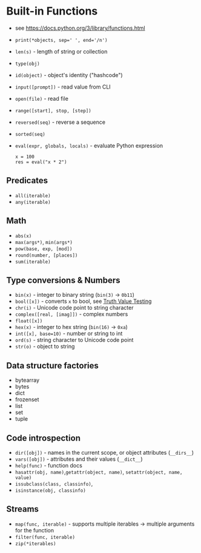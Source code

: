# Built-in Functions
- see https://docs.python.org/3/library/functions.html

- `print(*objects, sep=' ', end='/n')`
- `len(s)` - length of string or collection
- `type(obj)`
- `id(object)` - object's identity ("hashcode")
- `input([prompt])` - read value from CLI
- `open(file)` - read file
- `range([start], stop, [step])`
- `reversed(seq)` - reverse a sequence
- `sorted(seq)`
- `eval(expr, globals, locals)` - evaluate Python expression
   ```
   x = 100
   res = eval("x * 2")
   ```

## Predicates
- `all(iterable)`
- `any(iterable)`

## Math
- `abs(x)`
- `max(args*)`, `min(args*)`
- `pow(base, exp, [mod])`
- `round(number, [places])`
- `sum(iterable)`

## Type conversions & Numbers
- `bin(x)` - integer to binary string (`bin(3)` -> `0b11`)
- `bool([x])` - converts `x` to bool, see [Truth Value Testing](https://docs.python.org/3/library/stdtypes.html#truth)
- `chr(i)` - Unicode code point to string character
- `complex([real, [imag]])` - complex numbers
- `float([x])`
- `hex(x)` - integer to hex string (`bin(16)` -> `0xa`)
- `int([x], base=10)` - number or string to int
- `ord(s)` - string character to Unicode code point
- `str(o)` - object to string

## Data structure factories
- bytearray
- bytes
- dict
- frozenset
- list
- set
- tuple

## Code introspection
- `dir([obj])` - names in the current scope, or object attributes (`__dirs__`)
- `vars([obj])` - attributes and their values (`__dict__`)
- `help(func)` - function docs
- `hasattr(obj, name)`,`getattr(object, name)`, `setattr(object, name, value)`
- `issubclass(class, classinfo)`,
- `isinstance(obj, classinfo)`

## Streams
- `map(func, iterable)` - supports multiple iterables -> multiple arguments for the function
- `filter(func, iterable)`
- `zip(*iterables)`